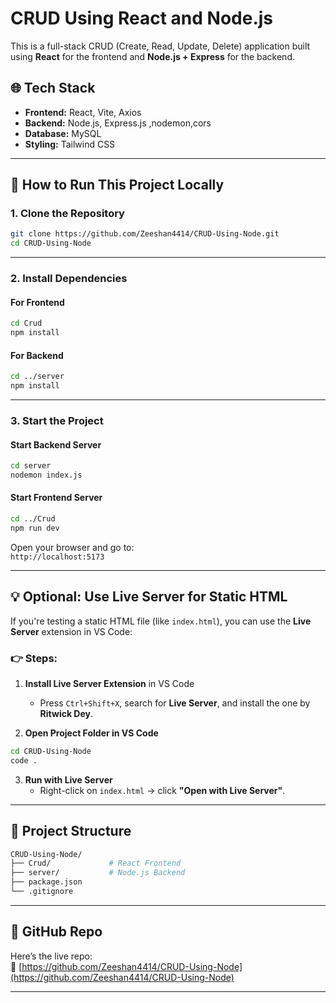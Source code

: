 # CRUD Using React and Node.js

This is a full-stack CRUD (Create, Read, Update, Delete) application built using **React** for the frontend and **Node.js + Express** for the backend.

## 🌐 Tech Stack

- **Frontend:** React, Vite, Axios  
- **Backend:** Node.js, Express.js ,nodemon,cors 
- **Database:** MySQL  
- **Styling:** Tailwind CSS 

---

## 🚀 How to Run This Project Locally

### 1. Clone the Repository

```bash
git clone https://github.com/Zeeshan4414/CRUD-Using-Node.git
cd CRUD-Using-Node
```

---

### 2. Install Dependencies

#### For Frontend

```bash
cd Crud
npm install
```

#### For Backend

```bash
cd ../server
npm install
```

---

### 3. Start the Project

#### Start Backend Server

```bash
cd server
nodemon index.js
```

#### Start Frontend Server

```bash
cd ../Crud
npm run dev
```

Open your browser and go to:  
`http://localhost:5173`

---

## 💡 Optional: Use Live Server for Static HTML

If you're testing a static HTML file (like `index.html`), you can use the **Live Server** extension in VS Code:

### 👉 Steps:

1. **Install Live Server Extension** in VS Code  
   - Press `Ctrl+Shift+X`, search for **Live Server**, and install the one by **Ritwick Dey**.

2. **Open Project Folder in VS Code**

```bash
cd CRUD-Using-Node
code .
```

3. **Run with Live Server**
   - Right-click on `index.html` → click **"Open with Live Server"**.

---

## 📂 Project Structure

```bash
CRUD-Using-Node/
├── Crud/             # React Frontend
├── server/           # Node.js Backend
├── package.json
└── .gitignore
```

---

## 📎 GitHub Repo

Here’s the live repo:  
🔗 [https://github.com/Zeeshan4414/CRUD-Using-Node](https://github.com/Zeeshan4414/CRUD-Using-Node)

---

<!-- ## 📞 Contact

Feel free to connect for any issues or suggestions.  
**Developer:** Zeeshan Ahmad  
📧 Email: your-email@example.com -->
